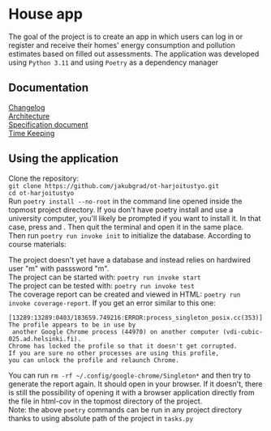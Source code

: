 # House app
The goal of the project is to create an app in which users can log in or register and receive their homes' energy consumption and pollution estimates based on filled out assessments. The application was developed using `Python 3.11` and using `Poetry` as a dependency manager<br/>


## Documentation
[Changelog](https://github.com/jakubgrad/ot-harjoitustyo/blob/main/documentation/changelog.md)<br/>
[Architecture](https://github.com/jakubgrad/ot-harjoitustyo/blob/main/documentation/architecture.md)<br/>
[Specification document](https://github.com/jakubgrad/ot-harjoitustyo/blob/main/documentation/specification%20document.md)<br/>
[Time Keeping](https://github.com/jakubgrad/ot-harjoitustyo/blob/main/documentation/time_keeping.md)<br/>


## Using the application 
Clone the repository:<br/>
`git clone https://github.com/jakubgrad/ot-harjoitustyo.git`<br/>
`cd ot-harjoitustyo`<br/>
Run `poetry install --no-root` in the command line opened inside the topmost project directory. If you don't have poetry install and use a university computer, you'll likely be prompted if you want to install it. In that case, press <y> and <enter>. Then quit the terminal and open it in the same place. <br/>
Then run `poetry run invoke init` to initialize the database. According to course materials:<br/> 

The project doesn't yet have a database and instead relies on hardwired user "m" with passsword "m". <br/>
The project can be started with: `poetry run invoke start`<br/>
The project can be tested with: `poetry run invoke test`<br/>
The coverage report can be created and viewed in HTML: `poetry run invoke coverage-report`. If you get an error similar to this one:
```
[13289:13289:0403/183659.749216:ERROR:process_singleton_posix.cc(353)] The profile appears to be in use by
 another Google Chrome process (44970) on another computer (vdi-cubic-025.ad.helsinki.fi).
Chrome has locked the profile so that it doesn't get corrupted.
If you are sure no other processes are using this profile,
you can unlock the profile and relaunch Chrome.
```
You can run  `rm -rf ~/.config/google-chrome/Singleton*` and then try to generate the report again. It should open in your browser. If it doesn't, there is still the possibility of opening it with a browser application directly from the file in html-cov in the topmost directory of the project.<br/>
Note: the above `poetry` commands can be run in any project directory thanks to using absolute path of the project in `tasks.py`<br/>


